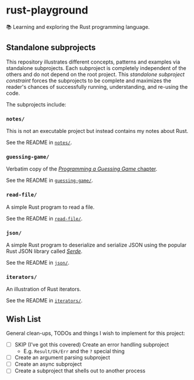 # rust-playground

📚 Learning and exploring the Rust programming language.


## Standalone subprojects

This repository illustrates different concepts, patterns and examples via standalone subprojects. Each subproject is
completely independent of the others and do not depend on the root project. This _standalone subproject constraint_
forces the subprojects to be complete and maximizes the reader's chances of successfully running, understanding, and
re-using the code.

The subprojects include:


### `notes/`

This is not an executable project but instead contains my notes about Rust.

See the README in [`notes/`](notes/).


### `guessing-game/`

Verbatim copy of the [*Programming a Guessing Game* chapter](https://doc.rust-lang.org/stable/book/ch02-00-guessing-game-tutorial.html).

See the README in [`guessing-game/`](guessing-game/).


### `read-file/`

A simple Rust program to read a file.  

See the README in [`read-file/`](read-file/).


### `json/`

A simple Rust program to deserialize and serialize JSON using the popular Rust JSON library called [*Serde*](https://github.com/serde-rs/json).

See the README in [`json/`](json/).


### `iterators/`

An illustration of Rust iterators.

See the README in [`iterators/`](iterators/).


## Wish List

General clean-ups, TODOs and things I wish to implement for this project:

* [ ] SKIP (I've got this covered) Create an error handling subproject
  * E.g. `Result/Ok/Err` and the `?` special thing
* [ ] Create an argument parsing subproject
* [ ] Create an async subproject
* [ ] Create a subproject that shells out to another process
